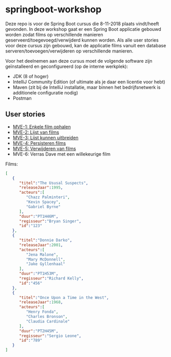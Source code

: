 # springboot-workshop

Deze repo is voor de Spring Boot cursus die 8-11-2018 plaats vindt/heeft gevonden. In deze workshop gaat er een Spring Boot applicatie gebouwd worden zodat films op verschillende manieren geserveerd/toegevoegd/verwijderd kunnen worden. Als alle user stories voor deze cursus zijn gebouwd, kan de applicatie films vanuit een database serveren/toevoegen/verwijderen op verschillende manieren.

Voor het deelnemen aan deze cursus moet de volgende software zijn geïnstalleerd en geconfigureerd (op de interne werkplek):

* JDK (8 of hoger)
* IntelliJ Community Edition (of ultimate als je daar een licentie voor hebt)
* Maven (zit bij de IntelliJ installatie, maar binnen het bedrijfsnetwerk is additionele configuratie nodig)
* Postman

## User stories
* [MVE-1: Enkele film ophalen](labs/MVE-1/README.md)
* [MVE-2: Lijst van films](labs/MVE-2/README.md)
* [MVE-3: Lijst kunnen uitbreiden](labs/MVE-3/README.md)
* [MVE-4: Persisteren films](labs/MVE-4/README.md)
* [MVE-5: Verwijderen van films](labs/MVE-5/README.md)
* MVE-6: Verras Dave met een willekeurige film

Films:
```json
[
   {
      "titel":"The Ususal Suspects",
      "releaseJaar":1995,
      "acteurs":[
         "Chazz Palminteri",
         "Kevin Spacey",
         "Gabriel Byrne"
      ],
      "duur":"PT1H46M",
      "regisseur":"Bryan Singer",
      "id":"123"
   },
   {
      "titel":"Donnie Darko",
      "releaseJaar":2001,
      "acteurs":[
         "Jena Malone",
         "Mary McDonnell",
         "Jake Gyllenhaal"
      ],
      "duur":"PT1H53M",
      "regisseur":"Richard Kelly",
      "id":"456"
   },
   {
      "titel":"Once Upon a Time in the West",
      "releaseJaar":1968,
      "acteurs":[
         "Henry Fonda",
         "Charles Bronson",
         "Claudia Cardinale"
      ],
      "duur":"PT2H45M",
      "regisseur":"Sergio Leone",
      "id":"789"
   }
]
```
